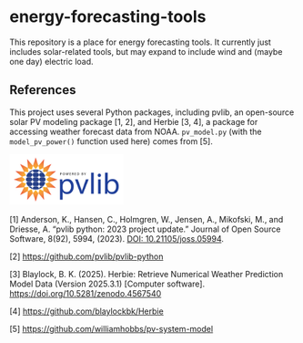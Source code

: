 # energy-forecasting-tools

This repository is a place for energy forecasting tools. It currently just includes solar-related tools, but may expand to include wind and (maybe one day) electric load.

## References
This project uses several Python packages, including pvlib, an open-source solar PV modeling package [1, 2], and Herbie [3, 4], a package for accessing weather forecast data from NOAA. `pv_model.py` (with the `model_pv_power()` function used here) comes from [5].

<img src="images/pvlib_powered_logo_horiz.png" width="200"/>


[1] Anderson, K., Hansen, C., Holmgren, W., Jensen, A., Mikofski, M., and Driesse, A. “pvlib python: 2023 project update.” Journal of Open Source Software, 8(92), 5994, (2023). [DOI: 10.21105/joss.05994](http://dx.doi.org/10.21105/joss.05994).

[2] https://github.com/pvlib/pvlib-python

[3] Blaylock, B. K. (2025). Herbie: Retrieve Numerical Weather Prediction Model Data (Version 2025.3.1) [Computer software]. https://doi.org/10.5281/zenodo.4567540

[4] https://github.com/blaylockbk/Herbie

[5] https://github.com/williamhobbs/pv-system-model